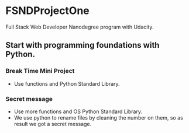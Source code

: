 # FSNDProjectOne
Full Stack Web Developer Nanodegree program with Udacity.

## Start with programming foundations with Python.

### Break Time Mini Project
- Use functions and Python Standard Library.

### Secret message
- Use more functions and OS Python Standard Library.
- We use python to rename files by cleaning the number on them, so as result we got a secret message.

